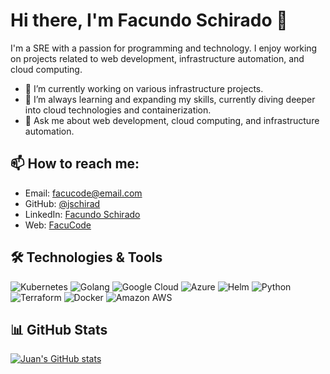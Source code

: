 # Hi there, I'm Facundo Schirado 👋

I'm a SRE with a passion for programming and technology. I enjoy working on projects related to web development, infrastructure automation, and cloud computing.

- 🔭 I’m currently working on various infrastructure projects.
- 🌱 I’m always learning and expanding my skills, currently diving deeper into cloud technologies and containerization.
- 💬 Ask me about web development, cloud computing, and infrastructure automation.

## 📫 How to reach me:

- Email: [facucode@email.com](mailto:facundo.schirado@gmail.com)
- GitHub: [@jschirad](https://github.com/jschirad)
- LinkedIn: [Facundo Schirado](https://www.linkedin.com/in/facundo-schirado/)
- Web: [FacuCode](https://facucode.com)

## 🛠️ Technologies & Tools

![Kubernetes](https://img.shields.io/badge/-Kubernetes-326CE5?style=flat-square&logo=kubernetes&logoColor=white)
![Golang](https://img.shields.io/badge/-Golang-00ADD8?style=flat-square&logo=go&logoColor=white)
![Google Cloud](https://img.shields.io/badge/Google%20Cloud-4285F4?style=flat-square&logo=google-cloud&logoColor=white)
![Azure](https://img.shields.io/badge/-Azure-0089D6?style=flat-square&logo=microsoft-azure&logoColor=white)
![Helm](https://img.shields.io/badge/-Helm-0F1689?style=flat-square&logo=helm&logoColor=white)
![Python](https://img.shields.io/badge/-Python-3776AB?style=flat-square&logo=python&logoColor=white)
![Terraform](https://img.shields.io/badge/-Terraform-623CE4?style=flat-square&logo=terraform&logoColor=white)
![Docker](https://img.shields.io/badge/-Docker-2496ED?style=flat-square&logo=docker&logoColor=white)
![Amazon AWS](https://img.shields.io/badge/Amazon%20AWS-232F3E?style=flat-square&logo=amazon-aws&logoColor=white)

## 📊 GitHub Stats

[![Juan's GitHub stats](https://github-readme-stats.vercel.app/api?username=jschirad&count_private=true&show_icons=true&theme=dark)](https://github.com/jschirad)
